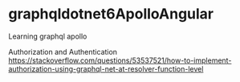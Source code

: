 # graphqldotnet6ApolloAngular
Learning graphql apollo

Authorization and Authentication
https://stackoverflow.com/questions/53537521/how-to-implement-authorization-using-graphql-net-at-resolver-function-level
